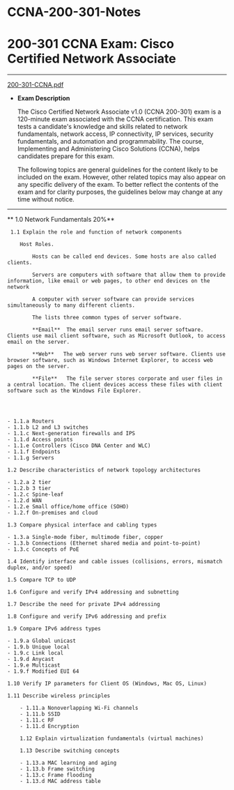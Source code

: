 # CCNA-200-301-Notes

# 200-301 CCNA Exam: Cisco Certified Network Associate
___
[200-301-CCNA.pdf](https://s3-us-west-2.amazonaws.com/secure.notion-static.com/d125e917-cdd3-4ff1-915e-299a8ef38464/200-301-CCNA.pdf)

- **Exam Description**



    The Cisco Certified Network Associate v1.0 (CCNA 200-301) exam is a 120-minute exam associated with the CCNA certification. This exam tests a candidate's knowledge and skills related to network fundamentals, network access, IP connectivity, IP services, security fundamentals, and automation and programmability. The course, Implementing and Administering Cisco Solutions (CCNA), helps candidates prepare for this exam.
    
    The following topics are general guidelines for the content likely to be included on the exam. However, other related topics may also appear on any specific delivery of the exam. To better reflect the contents of the exam and for clarity purposes, the guidelines below may change at any time without notice.
     
___

** 1.0 Network Fundamentals      20%**
 
     1.1 Explain the role and function of network components
  
        Host Roles.
            
            Hosts can be called end devices. Some hosts are also called clients.
            
            Servers are computers with software that allow them to provide information, like email or web pages, to other end devices on the network
            
            A computer with server software can provide services simultaneously to many different clients.
            
            The lists three common types of server software.

            **Email**  The email server runs email server software. Clients use mail client software, such as Microsoft Outlook, to access email on the server.

            **Web**   The web server runs web server software. Clients use browser software, such as Windows Internet Explorer, to access web pages on the server.

            **File**   The file server stores corporate and user files in a central location. The client devices access these files with client software such as the Windows File Explorer.

                   
            
        
    - 1.1.a Routers
    - 1.1.b L2 and L3 switches
    - 1.1.c Next-generation firewalls and IPS
    - 1.1.d Access points
    - 1.1.e Controllers (Cisco DNA Center and WLC)
    - 1.1.f Endpoints
    - 1.1.g Servers
        
    1.2 Describe characteristics of network topology architectures
        
    - 1.2.a 2 tier
    - 1.2.b 3 tier
    - 1.2.c Spine-leaf
    - 1.2.d WAN
    - 1.2.e Small office/home office (SOHO)
    - 1.2.f On-premises and cloud
        
    1.3 Compare physical interface and cabling types
        
    - 1.3.a Single-mode fiber, multimode fiber, copper
    - 1.3.b Connections (Ethernet shared media and point-to-point)
    - 1.3.c Concepts of PoE
       
    1.4 Identify interface and cable issues (collisions, errors, mismatch duplex, and/or speed)
        
    1.5 Compare TCP to UDP
        
    1.6 Configure and verify IPv4 addressing and subnetting
        
    1.7 Describe the need for private IPv4 addressing
        
    1.8 Configure and verify IPv6 addressing and prefix
        
    1.9 Compare IPv6 address types
        
    - 1.9.a Global unicast
    - 1.9.b Unique local
    - 1.9.c Link local
    - 1.9.d Anycast
    - 1.9.e Multicast
    - 1.9.f Modified EUI 64
        
    1.10 Verify IP parameters for Client OS (Windows, Mac OS, Linux)
        
    1.11 Describe wireless principles
        
        - 1.11.a Nonoverlapping Wi-Fi channels
        - 1.11.b SSID
        - 1.11.c RF
        - 1.11.d Encryption
        
        1.12 Explain virtualization fundamentals (virtual machines)
        
        1.13 Describe switching concepts
        
        - 1.13.a MAC learning and aging
        - 1.13.b Frame switching
        - 1.13.c Frame flooding
        - 1.13.d MAC address table

